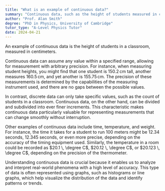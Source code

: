 ```yaml
---
title: "What is an example of continuous data?"
summary: "Continuous data, such as the height of students measured in centimeters, represents variable quantities that can take on any value within a range, illustrating the concept of measurement in statistics."
author: "Prof. Alan Smith"
degree: "PhD in Physics, University of Cambridge"
tutor_type: "A-Level Physics Tutor"
date: 2024-04-21
---
```


An example of continuous data is the height of students in a classroom, measured in centimeters.

Continuous data can assume any value within a specified range, allowing for measurement with arbitrary precision. For instance, when measuring student heights, you might find that one student is $150.2 \, \text{cm}$ tall, another measures $160.5 \, \text{cm}$, and yet another is $155.75 \, \text{cm}$. The precision of these measurements is determined by the capabilities of the measuring instrument used, and there are no gaps between the possible values.

In contrast, discrete data can only take specific values, such as the count of students in a classroom. Continuous data, on the other hand, can be divided and subdivided into ever finer increments. This characteristic makes continuous data particularly valuable for representing measurements that can change smoothly without interruption.

Other examples of continuous data include time, temperature, and weight. For instance, the time it takes for a student to run $100$ meters might be $12.34$ seconds, $12.345$ seconds, or even more precise, depending on the accuracy of the timing equipment used. Similarly, the temperature in a room could be recorded as $20.1 \, \degree C$, $20.12 \, \degree C$, or $20.123 \, \degree C$, depending on the precision of the thermometer.

Understanding continuous data is crucial because it enables us to analyze and interpret real-world phenomena with a high level of accuracy. This type of data is often represented using graphs, such as histograms or line graphs, which help visualize the distribution of the data and identify patterns or trends.
    